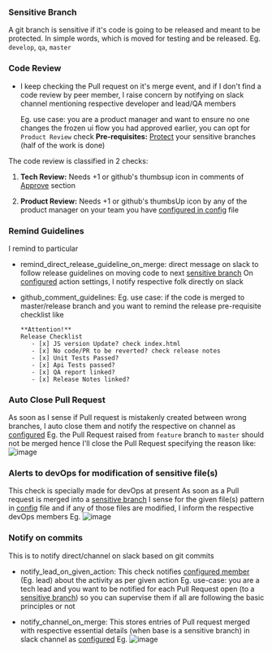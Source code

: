 ### Sensitive Branch
A git branch is sensitive if it's code is going to be released and meant to be protected. In simple words, which is moved for testing and be released.
Eg. `develop`, `qa`, `master`

### Code Review
- I keep checking the Pull request on it's merge event, and if I don't find a code review by peer member, I raise concern by notifying on slack channel mentioning respective developer and lead/QA members

  Eg. use case: you are a product manager and want to ensure no one changes the frozen ui flow you had approved earlier, you can opt for `Product Review` check
**Pre-requisites:** [Protect](https://help.github.com/articles/enabling-required-reviews-for-pull-requests/) your sensitive branches (half of the work is done)

The code review is classified in 2 checks:
1. **Tech Review:** Needs +1 or github's thumbsup icon in comments of [Approve](https://help.github.com/articles/approving-a-pull-request-with-required-reviews/) section

2. **Product Review:** Needs +1 or github's thumbsUp icon by any of the product manager on your team you have [configured in config](https://github.com/moengage/alice/blob/master/docs/setup_config.md) file


### Remind Guidelines
I remind to particular
- remind_direct_release_guideline_on_merge: direct message on slack to follow release guidelines on moving code to next [sensitive branch](https://github.com/moengage/alice/blob/master/docs/checks.md#sensitive-branch)
   On [configured](https://github.com/moengage/alice/blob/master/docs/setup_config.md) action settings, I notify respective folk directly on slack

- github_comment_guidelines:
  Eg. use case: if the code is merged to master/release branch and you want to remind the release pre-requisite checklist like
     ```
     **Attention!**
     Release Checklist
        - [x] JS version Update? check index.html
        - [x] No code/PR to be reverted? check release notes
        - [x] Unit Tests Passed?
        - [x] Api Tests passed?
        - [x] QA report linked?
        - [x] Release Notes linked?
     ```


### Auto Close Pull Request
As soon as I sense if Pull request is mistakenly created between wrong branches, I auto close them and notify the respective on channel as [configured](https://github.com/moengage/alice/blob/master/docs/setup_config.md)
Eg. the Pull Request raised from `feature` branch to `master` should not be merged hence I'll close the Pull Request specifying the reason like:
![image](https://cloud.githubusercontent.com/assets/12966925/25894823/12a71068-359b-11e7-9687-8efd2d10d2ae.png)

### Alerts to devOps for modification of sensitive file(s)
This check is specially made for devOps at present
As soon as a Pull request is merged into a [sensitive branch](https://github.com/moengage/alice/blob/master/docs/checks.md#Sensitive-Branch)
I sense for the given file(s) pattern in [config](https://github.com/moengage/alice/blob/master/docs/setup_config.md) file and if any of those files are modified, I inform the respective devOps members
Eg. ![image](https://cloud.githubusercontent.com/assets/12966925/25906482/6552bb56-35c2-11e7-95af-d0c2e6887981.png)


### Notify on commits
This is to notify direct/channel on slack based on git commits

- notify_lead_on_given_action:  This check notifies [configured member](https://github.com/moengage/alice/blob/master/docs/setup_config.md) (Eg. lead) about the activity as per given action
Eg. use-case: you are a tech lead and you want to be notified for each Pull Request open (to a [sensitive branch](https://github.com/moengage/alice/blob/master/docs/checks.md#sensitive-branch)) so you can supervise them if all are following the basic principles or not

- notify_channel_on_merge: This stores entries of Pull request merged with respective essential details (when base is a sensitive branch) in slack channel as [configured](https://github.com/moengage/alice/blob/master/docs/setup_config.md)
Eg. ![image](https://cloud.githubusercontent.com/assets/12966925/25896695/db4ff6ea-35a2-11e7-91ad-048907407cc5.png)